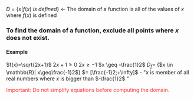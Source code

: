 $D$ = {$x|f(x)$ $is$ $defined$} $\leftarrow$ The domain of a function is all of the values of $x$ where $f(x)$ is defined
### To find the domain of a function, exclude all points where $x$ does not exist.
#### Example
$f(x)=\sqrt{2x+1}$
$2x+1 \geq 0$
$2x \geq -1$
$x \geq -\frac{1}2$
$D_f=$ {$x \in \mathbb{R}| x\geq\frac{-1}2$} $= [\frac{-1}2;+\infty]$ - "$x$ is member of all real numbers where $x$ is bigger than $-\frac{1}2$ "

<span style="color:rgb(255, 50, 50)">Important: Do not simplify equations before computing the domain.</span> 
